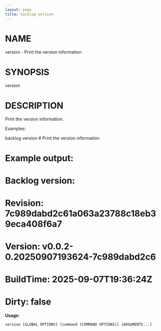 ```yaml
---
layout: page
title: backlog version
---
```


# NAME

version - Print the version information

# SYNOPSIS

version

# DESCRIPTION

Print the version information.

Examples:

backlog version # Print the version information

# Example output:
#
# Backlog version:
# Revision: 7c989dabd2c61a063a23788c18eb39eca408f6a7
# Version: v0.0.2-0.20250907193624-7c989dabd2c6
# BuildTime: 2025-09-07T19:36:24Z
# Dirty: false


**Usage**:

```
version [GLOBAL OPTIONS] [command [COMMAND OPTIONS]] [ARGUMENTS...]
```
